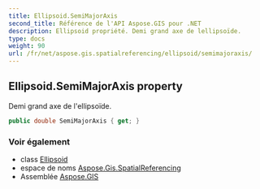 ```yaml
---
title: Ellipsoid.SemiMajorAxis
second_title: Référence de l'API Aspose.GIS pour .NET
description: Ellipsoid propriété. Demi grand axe de lellipsoïde.
type: docs
weight: 90
url: /fr/net/aspose.gis.spatialreferencing/ellipsoid/semimajoraxis/
---
```

## Ellipsoid.SemiMajorAxis property

Demi grand axe de l'ellipsoïde.

```csharp
public double SemiMajorAxis { get; }
```

### Voir également

* class [Ellipsoid](../)
* espace de noms [Aspose.Gis.SpatialReferencing](../../ellipsoid/)
* Assemblée [Aspose.GIS](../../../)


